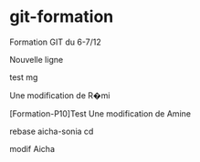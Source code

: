 
# git-formation
Formation GIT du 6-7/12

Nouvelle ligne

test mg

Une modification de R�mi


[Formation-P10]Test
Une modification de Amine

rebase aicha-sonia
cd

modif Aicha
